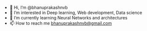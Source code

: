 - 👋 Hi, I’m @bhanuprakashnvb
- 👀 I’m interested in Deep learning, Web development, Data science
- 🌱 I’m currently learning Neural Networks and architectures
- 📫 How to reach me bhanuprakashnvb@gmail.com

<!---
bhanuprakashnvb/bhanuprakashnvb is a ✨ special ✨ repository because its `README.md` (this file) appears on your GitHub profile.
You can click the Preview link to take a look at your changes.
--->

